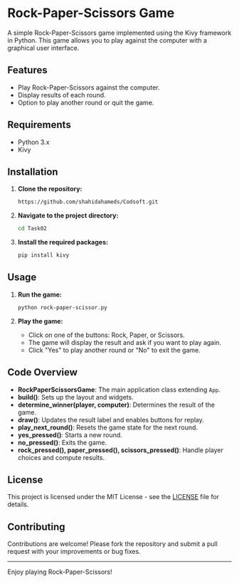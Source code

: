 # Rock-Paper-Scissors Game

A simple Rock-Paper-Scissors game implemented using the Kivy framework in Python. This game allows you to play against the computer with a graphical user interface.

## Features

- Play Rock-Paper-Scissors against the computer.
- Display results of each round.
- Option to play another round or quit the game.

## Requirements

- Python 3.x
- Kivy

## Installation

1. **Clone the repository:**
    ```bash
    https://github.com/shahidahameds/Codsoft.git
    ```

2. **Navigate to the project directory:**
    ```bash
    cd Task02
    ```

3. **Install the required packages:**
    ```bash
    pip install kivy
    ```

## Usage

1. **Run the game:**
    ```bash
    python rock-paper-scissor.py
    ```

2. **Play the game:**
   - Click on one of the buttons: Rock, Paper, or Scissors.
   - The game will display the result and ask if you want to play again.
   - Click "Yes" to play another round or "No" to exit the game.

## Code Overview

- **RockPaperScissorsGame**: The main application class extending `App`.
- **build()**: Sets up the layout and widgets.
- **determine_winner(player, computer)**: Determines the result of the game.
- **draw()**: Updates the result label and enables buttons for replay.
- **play_next_round()**: Resets the game state for the next round.
- **yes_pressed()**: Starts a new round.
- **no_pressed()**: Exits the game.
- **rock_pressed(), paper_pressed(), scissors_pressed()**: Handle player choices and compute results.

## License

This project is licensed under the MIT License - see the [LICENSE](LICENSE) file for details.

## Contributing

Contributions are welcome! Please fork the repository and submit a pull request with your improvements or bug fixes.

---

Enjoy playing Rock-Paper-Scissors!

